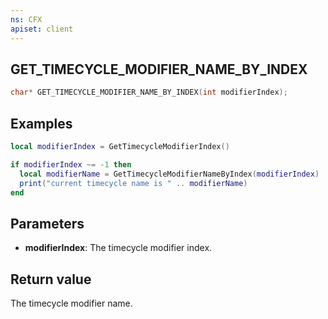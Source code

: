 ```yaml
---
ns: CFX
apiset: client
---
```

## GET_TIMECYCLE_MODIFIER_NAME_BY_INDEX

```c
char* GET_TIMECYCLE_MODIFIER_NAME_BY_INDEX(int modifierIndex);
```

## Examples

```lua
local modifierIndex = GetTimecycleModifierIndex()

if modifierIndex ~= -1 then
  local modifierName = GetTimecycleModifierNameByIndex(modifierIndex)
  print("current timecycle name is " .. modifierName)
end
```

## Parameters
* **modifierIndex**: The timecycle modifier index.

## Return value
The timecycle modifier name.
